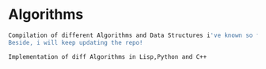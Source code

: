 # Algorithms

```sh
Compilation of different Algorithms and Data Structures i've known so far.
Beside, i will keep updating the repo!

```

```sh
Implementation of diff Algorithms in Lisp,Python and C++

```

